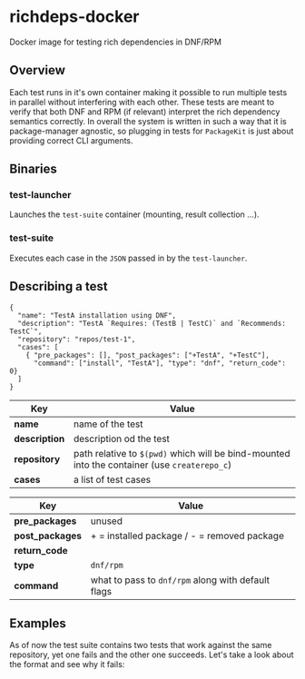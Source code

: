 # richdeps-docker
Docker image for testing rich dependencies in DNF/RPM

## Overview
Each test runs in it's own container making it possible to run multiple tests
in parallel without interfering with each other. These tests are meant to
verify that both DNF and RPM (if relevant) interpret the rich dependency semantics
correctly. In overall the system is written in such a way that it is package-manager
agnostic, so plugging in tests for `PackageKit` is just about providing correct
CLI arguments.

## Binaries

### test-launcher
Launches the `test-suite` container (mounting, result collection ...).

### test-suite
Executes each case in the `JSON` passed in by the `test-launcher`.

## Describing a test

```
{
  "name": "TestA installation using DNF",
  "description": "TestA `Requires: (TestB | TestC)` and `Recommends: TestC`",
  "repository": "repos/test-1",
  "cases": [
    { "pre_packages": [], "post_packages": ["+TestA", "+TestC"], 
      "command": ["install", "TestA"], "type": "dnf", "return_code": 0}
  ]
}
```

| Key | Value |
------|--------
| **name** | name of the test |
| **description** | description od the test |
| **repository** | path relative to `$(pwd)` which will be bind-mounted into the container (use `createrepo_c`) |
| **cases** | a list of test cases |


| Key | Value |
------|--------
| **pre_packages** | unused |
| **post_packages** | + = installed package / - = removed package |
| **return_code** | |
| **type** | `dnf/rpm` |
| **command** | what to pass to `dnf/rpm` along with default flags |


## Examples

As of now the test suite contains two tests that work against the same repository, yet one fails
and the other one succeeds.
Let's take a look about the format and see why it fails:
